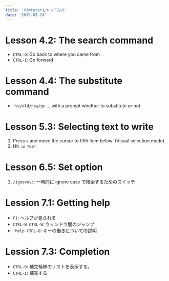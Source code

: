 ```yaml
---
title: 'Vimtutorをやってみた'
date: '2019-03-24'
---
```


# Lesson 4.2: The search command
- `CTRL-O`: Go back to where you came from
- `CTRL-I`: Go forward

# Lesson 4.4: The substitute command
- `:%s/old/new/gc`  ... with a prompt whether to substitute or not

# Lesson 5.3: Selecting text to write

1. Press `v` and move the cursor to fifth item below. (Visual selection mode)
1. Hit `:w TEST`

# Lesson 6.5: Set option

1. `/ignore\c`: 一時的に ignore case で検索するためのスイッチ

# Lession 7.1: Getting help

- `F1`:            ヘルプが見られる
- `CTRL-W CTRL-W`: ウィンドウ間のジャンプ
- `:help CTRL-D`:  キーの働きについての説明

# Lession 7.3: Completion

- `CTRL-D`: 補完候補のリストを表示する。
- `CTRL-I`: 補完する
